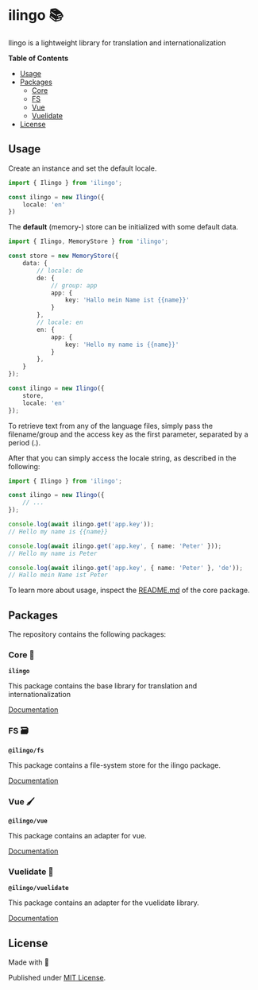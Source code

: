# ilingo 📚

Ilingo is a lightweight library for translation and internationalization

**Table of Contents**

- [Usage](#usage)
- [Packages](#packages)
  - [Core](#core-)
  - [FS](#fs-)
  - [Vue](#vue-)
  - [Vuelidate](#vuelidate-)
- [License](#license)

## Usage

Create an instance and set the default locale.

```typescript
import { Ilingo } from 'ilingo';

const ilingo = new Ilingo({
    locale: 'en'
})
```

The **default** (memory-) store can be initialized with some default data.

```typescript
import { Ilingo, MemoryStore } from 'ilingo';

const store = new MemoryStore({
    data: {
        // locale: de
        de: {
            // group: app
            app: {
                key: 'Hallo mein Name ist {{name}}'
            }
        },
        // locale: en
        en: {
            app: {
                key: 'Hello my name is {{name}}'
            }
        },
    }
});

const ilingo = new Ilingo({
    store,
    locale: 'en'
});
```

To retrieve text from any of the language files, simply pass the filename/group and the access key
as the first parameter, separated by a period (.).

After that you can simply access the locale string, as described in the following:

```typescript
import { Ilingo } from 'ilingo';

const ilingo = new Ilingo({
    // ...
});

console.log(await ilingo.get('app.key'));
// Hello my name is {{name}}

console.log(await ilingo.get('app.key', { name: 'Peter' }));
// Hello my name is Peter

console.log(await ilingo.get('app.key', { name: 'Peter' }, 'de'));
// Hallo mein Name ist Peter
```

To learn more about usage, inspect the [README.md](./packages/ilingo/README.md) of the core package.  

## Packages

The repository contains the following packages:

### Core 💬

**`ilingo`**

This package contains the base library 
for translation and internationalization

[Documentation](./packages/ilingo/README.md)

### FS 🗃️

**`@ilingo/fs`**

This package contains a file-system store for the
ilingo package.

[Documentation](./packages/fs/README.md)

### Vue 🖌️

**`@ilingo/vue`**

This package contains an adapter for vue.

[Documentation](./packages/vue/README.md)

### Vuelidate 🎉

**`@ilingo/vuelidate`**

This package contains an adapter for the vuelidate library.

[Documentation](./packages/vuelidate/README.md)

## License

Made with 💚

Published under [MIT License](./LICENSE).
